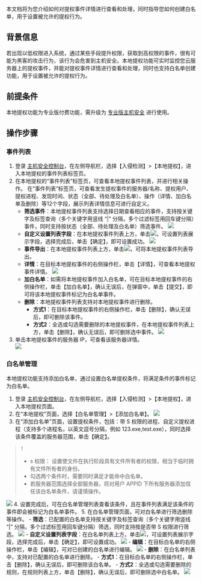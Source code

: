 本文档将为您介绍如何对提权事件详情进行查看和处理，同时指导您如何创建白名单，用于设置被允许的提权行为。
## 背景信息
若出现以低权限进入系统，通过某些手段提升权限，获取到高权限的事件，很有可能为黑客的攻击行为，该行为会危害到主机安全。本地提权功能可实时监控您云服务器上的提权事件，并能对提权事件详情进行查看和处理，同时也支持白名单创建功能，用于设置被允许的提权行为。

## 前提条件
本地提权功能为专业版付费功能，需升级为 [专业版主机安全](https://buy.cloud.tencent.com/yunjing) 进行使用。


## 操作步骤
### 事件列表
1. 登录 [主机安全控制台](https://console.cloud.tencent.com/cwp/manage/maliciousRequest)，在左侧导航栏，选择【入侵检测】>【本地提权】，进入本地提权的事件列表标签页。
2. 在本地提权的“事件列表”标签页，可查看本地提权事件列表，并进行相关操作。
	在“事件列表”标签页，可查看发生提权事件的服务器/名称、提权用户、提权进程、发现时间、状态（全部、待处理及白名单）、操作（详情、加白名单及删除）等12个字段，展示列表详情信息可进行自定义。
	- **筛选事件**：本地提权事件列表支持选择日期查看相应的事件，支持按关键字及标签查询（多个关键字用竖线 “|” 分隔，多个过滤标签用回车键分隔）事件，同时支持按状态（全部、待处理及白名单）筛选事件。
	![](https://main.qcloudimg.com/raw/76e1a8aafd23d9289373b194918e53aa.png)
	- **自定义设置列表字段**：在本地提权事件列表上方，单击<img src="https://main.qcloudimg.com/raw/9ebb9fa1652d9154137fa1d934329043.png" style="margin:0;">，可设置列表展示字段，选择完成后，单击【确定】，即可设置成功。
	![](https://main.qcloudimg.com/raw/55b3553132a3e51f841bd0a0fb019139.png)
	- **事件导出**：在本地提权事件列表上方，单击<img src="https://main.qcloudimg.com/raw/ac6451a8dab74a5cf57770ff8af30954.png" style="margin:0;">，可将本地提权事件列表导出。
	- **详情**：在目标本地提权事件的右侧操作栏，单击【详情】，可查看本地提权事件详情。
	![](https://main.qcloudimg.com/raw/7abed660406ff03c21ba006287b1f16c.png)
	- **加白名单**：如需将本地提权事件加入白名单，可在目标本地提权事件的右侧操作栏，单击【加白名单】，确认无误后，在弹窗中，单击【提交】，即可将该本地提权事件标记为白名单事件。
	- **删除**：本地提权事件列表支持对本地提权事件进行删除。
		- **方式1**：在目标本地提权事件的右侧操作栏，单击【删除】，确认无误后，即可删除该事件。
		- **方式2**：全选或勾选需要删除的本地提权事件，在本地提权事件列表上方，单击【删除】，确认无误后，即可删除选中事件。
	![](https://main.qcloudimg.com/raw/1df54758e865cf1cf63b3c518ac64dee.png)
3. 单击本地提权事件的服务器 IP，可查看该服务器详情。	
![](https://main.qcloudimg.com/raw/430512b58690971aa712d48ad6d913d0.png)

### 白名单管理
本地提权功能支持添加白名单，通过设置白名单提权条件，将满足条件的事件标记为白名单。
1. 登录 [主机安全控制台](https://console.cloud.tencent.com/cwp/manage/maliciousRequest)，在左侧导航栏，选择【入侵检测】>【本地提权】，进入本地提权页面。
2. 在“本地提权”页面，选择【白名单管理】>【添加白名单】。
![](https://main.qcloudimg.com/raw/3834468ad514739adbd0135840da0b25.png)
3. 在“添加白名单”页面，设置提权条件，包括：带 S 权限的进程、自定义提权进程（支持多个进程名，以英文逗号分隔，例如 123.exe,test.exe），同时选择该条件覆盖的服务器范围，单击【确定】。
>!
>- s 权限： 设置使文件在执行阶段具有文件所有者的权限，相当于临时拥有文件所有者的身份。
>- 勾选两个条件时，需要同时满足才能命中白名单。
>- 若服务器范围选择全部服务器，将对用户 APPID 下所有服务器添加信任该白名单条件，请谨慎操作。
>
![](https://main.qcloudimg.com/raw/806d5b7e577934085e3ae643ec8f1cff.png)
4. 设置完成后，可在白名单管理列表查看该条件，且在事件列表满足该条件的事件即会被标记为白名单事件。
5. 在白名单管理页面，可对白名单进行筛选删除等操作。
	- **筛选**：已配置的白名单支持按关键字及标签查询（多个关键字用竖线 “|” 分隔，多个过滤标签用回车键分隔）筛选，同时支持按是否带 S 权限进行筛选。
![](https://main.qcloudimg.com/raw/3593d37fbb615d8764863940069098d2.png)
	-  **自定义设置列表字段**：在白名单列表上方，单击<img src="https://main.qcloudimg.com/raw/9ebb9fa1652d9154137fa1d934329043.png" style="margin:0;">，可设置列表展示字段，选择完成后，单击【确定】，即可设置成功。
	![](https://main.qcloudimg.com/raw/7106061a70f54d26150769a410ff5812.png)
	- **编辑**：在目标白名单的右侧操作栏，单击【编辑】，可对已创建的白名单进行编辑。
![](https://main.qcloudimg.com/raw/0a31614c5ef91a53bb8a1a8d2194ff6f.png)
	- **删除**：在白名单列表中，支持对已配置的白名单进行删除。
		- **方式1**：在目标白名单的右侧操作栏，单击【删除】，确认无误后，即可删除该白名单。
		- **方式2**：全选或勾选需要删除的规则，在规则列表上方，单击【删除】，确认无误后，即可删除选中白名单。
![](https://main.qcloudimg.com/raw/f2a00efe2aba88f6d6139072a1da382c.png)
